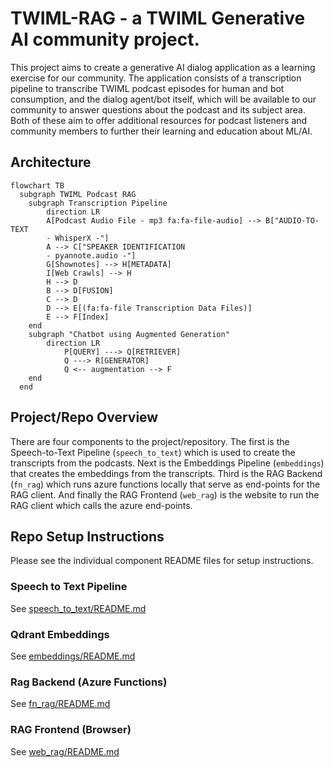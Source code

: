 # TWIML-RAG - a TWIML Generative AI community project.

This project aims to create a generative AI dialog application as a learning exercise for our community. The application consists of a transcription pipeline to transcribe TWIML podcast episodes for human and bot consumption, and the dialog agent/bot itself, which will be available to our community to answer questions about the podcast and its subject area. Both of these aim to offer additional resources for podcast listeners and community members to further their learning and education about ML/AI.

## Architecture

```mermaid
flowchart TB
  subgraph TWIML Podcast RAG
    subgraph Transcription Pipeline
        direction LR
        A[Podcast Audio File - mp3 fa:fa-file-audio] --> B["AUDIO-TO-TEXT
        - WhisperX -"]
        A --> C["SPEAKER IDENTIFICATION
        - pyannote.audio -"]
        G[Shownotes] --> H[METADATA]
        I[Web Crawls] --> H
        H --> D
        B --> D[FUSION]
        C --> D
        D --> E[(fa:fa-file Transcription Data Files)]
        E --> F[Index]
    end
    subgraph "Chatbot using Augmented Generation"
        direction LR
            P[QUERY] ---> Q[RETRIEVER]
            Q ---> R[GENERATOR]
            Q <-- augmentation --> F
    end
  end
```

## Project/Repo Overview

There are four components to the project/repository. The first is the Speech-to-Text Pipeline (`speech_to_text`) which is used to create the transcripts from the podcasts. Next is the Embeddings Pipeline (`embeddings`) that creates the embeddings from the transcripts. Third is the RAG Backend (`fn_rag`) which runs azure functions locally that serve as end-points for the RAG client. And finally the RAG Frontend (`web_rag`) is the website to run the RAG client which calls the azure end-points.

## Repo Setup Instructions

Please see the individual component README files for setup instructions.

### Speech to Text Pipeline

See [speech_to_text/README.md](proj/speech_to_text/README.md)

### Qdrant Embeddings

See [embeddings/README.md](proj/embeddings/README.md)

### Rag Backend (Azure Functions)

See [fn_rag/README.md](proj/fn_rag/README.md)

### RAG Frontend (Browser)

See [web_rag/README.md](proj/web_rag/README.md)
